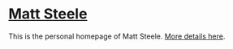 # [Matt Steele](http://www.matthew-steele.com/)

This is the personal homepage of Matt Steele. [More details here](http://www.matthew-steele.com/a-fresh-coat-of-paint/).

